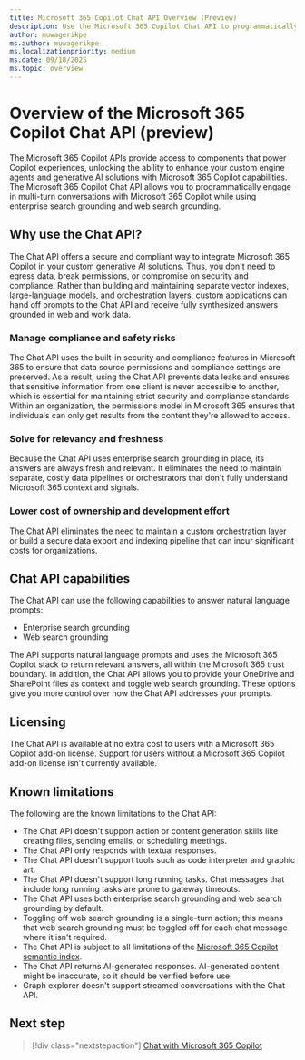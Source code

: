 ```yaml
---
title: Microsoft 365 Copilot Chat API Overview (Preview)
description: Use the Microsoft 365 Copilot Chat API to programmatically start and continue conversations with Microsoft 365 Copilot.
author: muwagerikpe
ms.author: muwagerikpe
ms.localizationpriority: medium
ms.date: 09/18/2025
ms.topic: overview
---
```


# Overview of the Microsoft 365 Copilot Chat API (preview)

The Microsoft 365 Copilot APIs provide access to components that power Copilot experiences, unlocking the ability to enhance your custom engine agents and generative AI solutions with Microsoft 365 Copilot capabilities. The Microsoft 365 Copilot Chat API allows you to programmatically engage in multi-turn conversations with Microsoft 365 Copilot while using enterprise search grounding and web search grounding.

## Why use the Chat API?

The Chat API offers a secure and compliant way to integrate Microsoft 365 Copilot in your custom generative AI solutions. Thus, you don't need to egress data, break permissions, or compromise on security and compliance. Rather than building and maintaining separate vector indexes, large-language models, and orchestration layers, custom applications can hand off prompts to the Chat API and receive fully synthesized answers grounded in web and work data.

### Manage compliance and safety risks

The Chat API uses the built-in security and compliance features in Microsoft 365 to ensure that data source permissions and compliance settings are preserved. As a result, using the Chat API prevents data leaks and ensures that sensitive information from one client is never accessible to another, which is essential for maintaining strict security and compliance standards. Within an organization, the permissions model in Microsoft 365 ensures that individuals can only get results from the content they're allowed to access.

### Solve for relevancy and freshness

Because the Chat API uses enterprise search grounding in place, its answers are always fresh and relevant. It eliminates the need to maintain separate, costly data pipelines or orchestrators that don't fully understand Microsoft 365 context and signals.

### Lower cost of ownership and development effort

The Chat API eliminates the need to maintain a custom orchestration layer or build a secure data export and indexing pipeline that can incur significant costs for organizations.

## Chat API capabilities

The Chat API can use the following capabilities to answer natural language prompts:

- Enterprise search grounding
- Web search grounding

The API supports natural language prompts and uses the Microsoft 365 Copilot stack to return relevant answers, all within the Microsoft 365 trust boundary. In addition, the Chat API allows you to provide your OneDrive and SharePoint files as context and toggle web search grounding. These options give you more control over how the Chat API addresses your prompts.

## Licensing

The Chat API is available at no extra cost to users with a Microsoft 365 Copilot add-on license. Support for users without a Microsoft 365 Copilot add-on license isn't currently available.

## Known limitations

The following are the known limitations to the Chat API:

- The Chat API doesn't support action or content generation skills like creating files, sending emails, or scheduling meetings.
- The Chat API only responds with textual responses.
- The Chat API doesn't support tools such as code interpreter and graphic art.
- The Chat API doesn't support long running tasks. Chat messages that include long running tasks are prone to gateway timeouts.
- The Chat API uses both enterprise search grounding and web search grounding by default.
- Toggling off web search grounding is a single-turn action; this means that web search grounding must be toggled off for each chat message where it isn't required.
- The Chat API is subject to all limitations of the [Microsoft 365 Copilot semantic index](/microsoftsearch/semantic-index-for-copilot).
- The Chat API returns AI-generated responses. AI-generated content might be inaccurate, so it should be verified before use.
- Graph explorer doesn't support streamed conversations with the Chat API.

## Next step

> [!div class="nextstepaction"]
> [Chat with Microsoft 365 Copilot](copilotroot-conversations.md)

